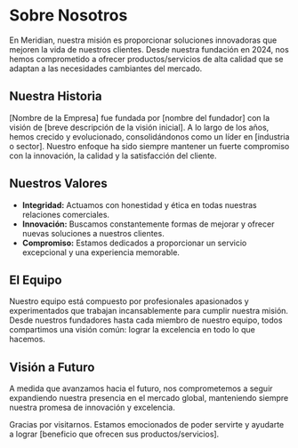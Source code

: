# Sobre Nosotros

En Meridian, nuestra misión es proporcionar soluciones innovadoras que mejoren la vida de nuestros clientes. Desde nuestra fundación en 2024, nos hemos comprometido a ofrecer productos/servicios de alta calidad que se adaptan a las necesidades cambiantes del mercado.

## Nuestra Historia
[Nombre de la Empresa] fue fundada por [nombre del fundador] con la visión de [breve descripción de la visión inicial]. A lo largo de los años, hemos crecido y evolucionado, consolidándonos como un líder en [industria o sector]. Nuestro enfoque ha sido siempre mantener un fuerte compromiso con la innovación, la calidad y la satisfacción del cliente.

## Nuestros Valores
- **Integridad:** Actuamos con honestidad y ética en todas nuestras relaciones comerciales.
- **Innovación:** Buscamos constantemente formas de mejorar y ofrecer nuevas soluciones a nuestros clientes.
- **Compromiso:** Estamos dedicados a proporcionar un servicio excepcional y una experiencia memorable.

## El Equipo
Nuestro equipo está compuesto por profesionales apasionados y experimentados que trabajan incansablemente para cumplir nuestra misión. Desde nuestros fundadores hasta cada miembro de nuestro equipo, todos compartimos una visión común: lograr la excelencia en todo lo que hacemos.

## Visión a Futuro
A medida que avanzamos hacia el futuro, nos comprometemos a seguir expandiendo nuestra presencia en el mercado global, manteniendo siempre nuestra promesa de innovación y excelencia.

Gracias por visitarnos. Estamos emocionados de poder servirte y ayudarte a lograr [beneficio que ofrecen sus productos/servicios].
